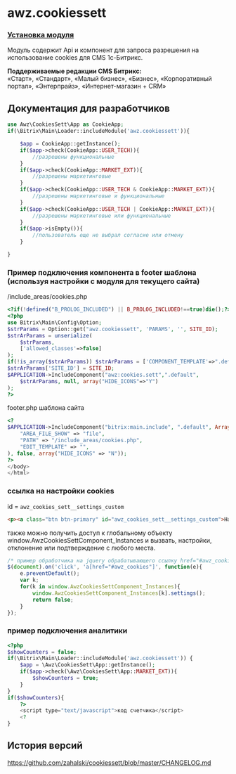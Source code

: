 # awz.cookiessett

### [Установка модуля](https://github.com/zahalski/cookiessett/tree/main/docs/install.md)


<!-- desc-start -->

Модуль содержит Api и компонент для запроса разрешения на использование cookies для CMS 1c-Битрикс.

**Поддерживаемые редакции CMS Битрикс:**<br>
«Старт», «Стандарт», «Малый бизнес», «Бизнес», «Корпоративный портал», «Энтерпрайз», «Интернет-магазин + CRM»

<!-- desc-end -->

<!-- dev-start -->

## Документация для разработчиков

```php
use Awz\CookiesSett\App as CookieApp;
if(\Bitrix\Main\Loader::includeModule('awz.cookiessett')){

	$app = CookieApp::getInstance();
	if($app->check(CookieApp::USER_TECH)){
		//разрешены функциональные
	}
	if($app->check(CookieApp::MARKET_EXT)){
		//разрешены маркетинговые
	}
	if($app->check(CookieApp::USER_TECH & CookieApp::MARKET_EXT)){
		//разрешены маркетинговые и функциональные
	}
	if($app->check(CookieApp::USER_TECH | CookieApp::MARKET_EXT)){
		//разрешены маркетинговые или функциональные
	}
	if($app->isEmpty()){
		//пользователь еще не выбрал согласие или отмену
	}

}
```

### Пример подключения компонента в footer шаблона (используя настройки с модуля для текущего сайта)

/include_areas/cookies.php

```php
<?if(!defined("B_PROLOG_INCLUDED") || B_PROLOG_INCLUDED!==true)die();?>
<?php
use Bitrix\Main\Config\Option;
$strParams = Option::get("awz.cookiessett", 'PARAMS', '', SITE_ID);
$strArParams = unserialize(
    $strParams,
    ['allowed_classes'=>false]
);
if(!is_array($strArParams)) $strArParams = ['COMPONENT_TEMPLATE'=>".default"];
$strArParams['SITE_ID'] = SITE_ID;
$APPLICATION->IncludeComponent("awz:cookies.sett",".default",
    $strArParams, null, array("HIDE_ICONS"=>"Y")
);
?>
```

footer.php шаблона сайта

```php
<?
$APPLICATION->IncludeComponent("bitrix:main.include", ".default", Array(
    "AREA_FILE_SHOW" => "file",
    "PATH" => "/include_areas/cookies.php",
    "EDIT_TEMPLATE" => "",
), false, array("HIDE_ICONS" => "N"));
?>
</body>
</html>
```

### ссылка на настройки cookies

id = `awz_cookies_sett__settings_custom`

```html
<p><a class="btn btn-primary" id="awz_cookies_sett__settings_custom">Настроить</a></p>
```

также можно получить доступ к глобальному объекту
window.AwzCookiesSettComponent_Instances и вызвать, настройки, отклонение или подтверждение с любого места.

```js
/* пример обработчика на jquery обрабатывающего ссылку href="#awz_cookies" и вызывающего настройки */
$(document).on('click', 'a[href="#awz_cookies"]', function(e){
    e.preventDefault();
    var k;
    for(k in window.AwzCookiesSettComponent_Instances){
        window.AwzCookiesSettComponent_Instances[k].settings();
        return false;
    }
});
```

### пример подключения аналитики

```php
<?php
$showCounters = false;
if(\Bitrix\Main\Loader::includeModule('awz.cookiessett')) {
    $app = \Awz\CookiesSett\App::getInstance();
    if($app->check(\Awz\CookiesSett\App::MARKET_EXT)){
        $showCounters = true;
    }
}
if($showCounters){
    ?>
    <script type="text/javascript">код счетчика</script>
    <?
}
```

<!-- dev-end -->

<!-- cl-start -->
## История версий

https://github.com/zahalski/cookiessett/blob/master/CHANGELOG.md

<!-- cl-end -->

